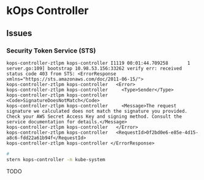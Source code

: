 # kOps Controller

## Issues

<!-- ###

```log
E1119 19:19:25.768787       1 deleg.go:144] setup "msg"="unable to start server" "error"="reading \"kubernetes-ca\" certificate: open /etc/kubernetes/kops-controller/pki/kubernetes-ca.crt: no such file or directory"
```

TODO-->

### Security Token Service (STS)

<!--
https://kops.sigs.k8s.io/cluster_spec/#service-account-issuer-discovery-and-aws-iam-roles-for-service-accounts-irsa
https://github.com/kubernetes/kops/issues/12299
https://github.com/kubernetes/kops/pull/12043
https://github.com/kubernetes/kops/pull/12146
https://www.opensourceagenda.com/projects/kops/versions
https://kops.sigs.k8s.io/releases/1.21-notes/
https://githubmemory.com/repo/kubernetes/kops/issues/12042
-->

```log
kops-controller-ztlpm kops-controller I1119 00:01:44.709258       1 server.go:109] bootstrap 10.98.53.156:33262 verify err: received status code 403 from STS: <ErrorResponse xmlns="https://sts.amazonaws.com/doc/2011-06-15/">
kops-controller-ztlpm kops-controller   <Error>
kops-controller-ztlpm kops-controller     <Type>Sender</Type>
kops-controller-ztlpm kops-controller     <Code>SignatureDoesNotMatch</Code>
kops-controller-ztlpm kops-controller     <Message>The request signature we calculated does not match the signature you provided. Check your AWS Secret Access Key and signing method. Consult the service documentation for details.</Message>
kops-controller-ztlpm kops-controller   </Error>
kops-controller-ztlpm kops-controller   <RequestId>0f2bd0e6-e85e-4d15-a8c6-fdd22a61b94f</RequestId>
kops-controller-ztlpm kops-controller </ErrorResponse>
```

```sh
#
stern kops-controller -n kube-system
```

TODO
